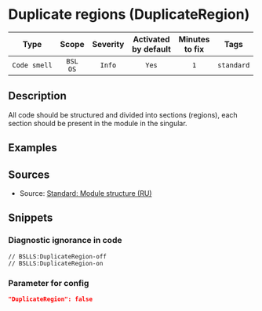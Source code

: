 # Duplicate regions (DuplicateRegion)

|      Type      |    Scope    |     Severity     |    Activated<br>by default    |    Minutes<br>to fix    |    Tags    |
|:-------------:|:-----------------------------:|:----------------:|:------------------------------:|:-----------------------------------:|:----------:|
| `Code smell` |         `BSL`<br>`OS`         | `Info` |              `Yes`              |                 `1`                 | `standard` |

<!-- Блоки выше заполняются автоматически, не трогать -->
## Description
<!-- Описание диагностики заполняется вручную. Необходимо понятным языком описать смысл и схему работу -->

All code should be structured and divided into sections (regions), each section should be present in the module in the singular.

## Examples
<!-- В данном разделе приводятся примеры, на которые диагностика срабатывает, а также можно привести пример, как можно исправить ситуацию -->

## Sources
<!-- Необходимо указывать ссылки на все источники, из которых почерпнута информация для создания диагностики -->


* Source: [Standard: Module structure (RU)](https://its.1c.ru/db/v8std#content:455:hdoc)

## Snippets

<!-- Блоки ниже заполняются автоматически, не трогать -->
### Diagnostic ignorance in code

```bsl
// BSLLS:DuplicateRegion-off
// BSLLS:DuplicateRegion-on
```

### Parameter for config

```json
"DuplicateRegion": false
```
